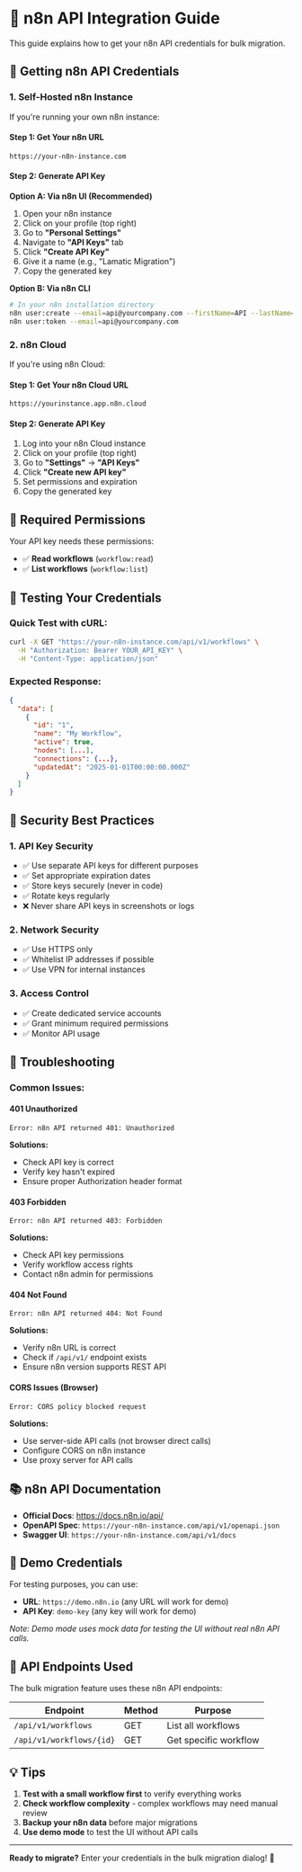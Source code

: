 # 🔑 n8n API Integration Guide

This guide explains how to get your n8n API credentials for bulk migration.

## 🎯 Getting n8n API Credentials

### 1. **Self-Hosted n8n Instance**

If you're running your own n8n instance:

#### **Step 1: Get Your n8n URL**
```
https://your-n8n-instance.com
```

#### **Step 2: Generate API Key**

**Option A: Via n8n UI (Recommended)**
1. Open your n8n instance
2. Click on your profile (top right)
3. Go to **"Personal Settings"**
4. Navigate to **"API Keys"** tab
5. Click **"Create API Key"**
6. Give it a name (e.g., "Lamatic Migration")
7. Copy the generated key

**Option B: Via n8n CLI**
```bash
# In your n8n installation directory
n8n user:create --email=api@yourcompany.com --firstName=API --lastName=User
n8n user:token --email=api@yourcompany.com
```

### 2. **n8n Cloud**

If you're using n8n Cloud:

#### **Step 1: Get Your n8n Cloud URL**
```
https://yourinstance.app.n8n.cloud
```

#### **Step 2: Generate API Key**
1. Log into your n8n Cloud instance
2. Click on your profile (top right)
3. Go to **"Settings"** → **"API Keys"**
4. Click **"Create new API key"**
5. Set permissions and expiration
6. Copy the generated key

## 🔐 Required Permissions

Your API key needs these permissions:
- ✅ **Read workflows** (`workflow:read`)
- ✅ **List workflows** (`workflow:list`)

## 🧪 Testing Your Credentials

### Quick Test with cURL:
```bash
curl -X GET "https://your-n8n-instance.com/api/v1/workflows" \
  -H "Authorization: Bearer YOUR_API_KEY" \
  -H "Content-Type: application/json"
```

### Expected Response:
```json
{
  "data": [
    {
      "id": "1",
      "name": "My Workflow",
      "active": true,
      "nodes": [...],
      "connections": {...},
      "updatedAt": "2025-01-01T00:00:00.000Z"
    }
  ]
}
```

## 🚨 Security Best Practices

### 1. **API Key Security**
- ✅ Use separate API keys for different purposes
- ✅ Set appropriate expiration dates
- ✅ Store keys securely (never in code)
- ✅ Rotate keys regularly
- ❌ Never share API keys in screenshots or logs

### 2. **Network Security**
- ✅ Use HTTPS only
- ✅ Whitelist IP addresses if possible
- ✅ Use VPN for internal instances

### 3. **Access Control**
- ✅ Create dedicated service accounts
- ✅ Grant minimum required permissions
- ✅ Monitor API usage

## 🔧 Troubleshooting

### Common Issues:

#### **401 Unauthorized**
```
Error: n8n API returned 401: Unauthorized
```
**Solutions:**
- Check API key is correct
- Verify key hasn't expired
- Ensure proper Authorization header format

#### **403 Forbidden**
```
Error: n8n API returned 403: Forbidden
```
**Solutions:**
- Check API key permissions
- Verify workflow access rights
- Contact n8n admin for permissions

#### **404 Not Found**
```
Error: n8n API returned 404: Not Found
```
**Solutions:**
- Verify n8n URL is correct
- Check if `/api/v1/` endpoint exists
- Ensure n8n version supports REST API

#### **CORS Issues (Browser)**
```
Error: CORS policy blocked request
```
**Solutions:**
- Use server-side API calls (not browser direct calls)
- Configure CORS on n8n instance
- Use proxy server for API calls

## 📚 n8n API Documentation

- **Official Docs**: https://docs.n8n.io/api/
- **OpenAPI Spec**: `https://your-n8n-instance.com/api/v1/openapi.json`
- **Swagger UI**: `https://your-n8n-instance.com/api/v1/docs`

## 🎯 Demo Credentials

For testing purposes, you can use:
- **URL**: `https://demo.n8n.io` (any URL will work for demo)
- **API Key**: `demo-key` (any key will work for demo)

*Note: Demo mode uses mock data for testing the UI without real n8n API calls.*

## 🔄 API Endpoints Used

The bulk migration feature uses these n8n API endpoints:

| Endpoint | Method | Purpose |
|----------|--------|---------|
| `/api/v1/workflows` | GET | List all workflows |
| `/api/v1/workflows/{id}` | GET | Get specific workflow |

## 💡 Tips

1. **Test with a small workflow first** to verify everything works
2. **Check workflow complexity** - complex workflows may need manual review
3. **Backup your n8n data** before major migrations
4. **Use demo mode** to test the UI without API calls

---

**Ready to migrate?** Enter your credentials in the bulk migration dialog! 🚀
